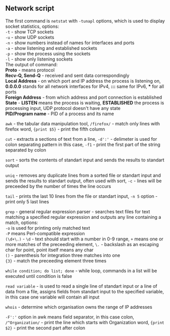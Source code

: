 ## Network script<br />
The first command is `netstat` with `-tunapl` options, which is used to display socket statistics,  options:<br />
`-t` - show TCP sockets<br />
`-u` - show UDP sockets<br />
`-n` - show numbers instead of names for interfaces and ports<br />
`-a` - show listening and established sockets<br />
`-p` - show the process using the sockets<br />
`-l` - show only listening sockets<br />
The output of command:<br />
**Proto** - means protocol<br />
**Recv-Q, Send-Q** - received and sent data correspondingly<br />
**Local Address** - on which port and IP address the process is listening on, **0.0.0.0** stands for all network interfaces for IPv4, **:::** same for IPv6, **\*** for all ports<br />
**Foreign Address** - from which address and port connection is established<br />
**State** - **LISTEN** means the process is waiting, **ESTABLISHED** the process is processing input, UDP protocol doesn't have any state<br />
**PID/Program name** - PID of a process and its name<br />

`awk` - the tabular data manipulation tool, `/firefox/` - match only lines with firefox word, `{print $5}` - print the fifth column

`cut` - extracts a sections of text from a line, `-d':'` - delimeter is used for colon separating pattern in this case, `-f1` - print the first part of the string separated by colon 

`sort` - sorts the contents of standart input and sends the results to standart output

`uniq` - removes any duplicate lines from a sorted file or standart input and sends the results to standart output, often used with sort, `-c` - lines will be preceeded by the number of times the line occurs

`tail` - prints the last 10 lines from the file or standart input, `-n 5` option - print only 5 last lines

`grep` - general regular expression parser - searches text files for text matching a specified regular expression and outputs any line containing a match, options:<br />
`-o` is used for printing only matched text<br />
`-P` means Perl-compatible expression<br />
`(\d+\.)` - `\d` - text should start with a number in 0-9 range, `+` means one or more matches of the preceeding element, `\.` - backslash as an escaping char for point, point itself means any char<br />
`()` - parenthesis for integration three matches into one<br />
`{3}` - match the preceeding element three times

`while condition; do list; done` - while loop, commands in a list will be executed until condition is false

`read variable` - is used to read a single line of standart input or a line of data from a file, assigns fields from standart input to the specified variable, in this case one variable will contain all input

`whois` - determine which organisation owns the range of IP addresses

`-F':'` option in awk means field separator, in this case colon, `/^Organization/` - print the line which starts with Organization word, `{print $2}` - print the second part after colon
